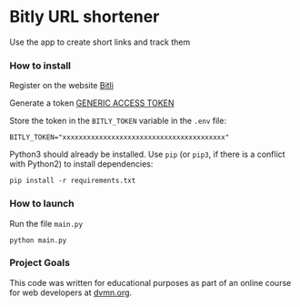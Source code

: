 # Bitly URL shortener

Use the app to create short links and track them

### How to install

Register on the website [Bitli](https://app.bitly.com/Bo1vhyBIxse/home)

Generate a token [GENERIC ACCESS TOKEN](https://app.bitly.com/settings/api)

Store the token in the `BITLY_TOKEN` variable in the  `.env` file:
```
BITLY_TOKEN="xxxxxxxxxxxxxxxxxxxxxxxxxxxxxxxxxxxxxxxx"
```

Python3 should already be installed. 
Use `pip` (or `pip3`, if there is a conflict with Python2) to install dependencies:
```
pip install -r requirements.txt
```
### How to launch

Run the file `main.py`

``` 
python main.py
```


### Project Goals

This code was written for educational purposes as part of an online course for web developers at [dvmn.org](https://dvmn.org/).